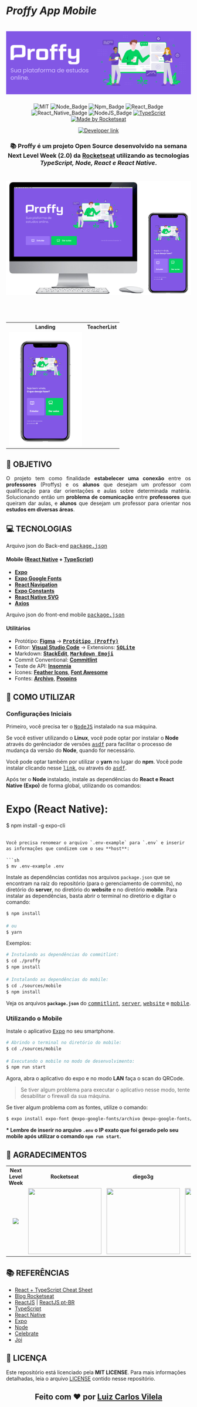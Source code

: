 
# ***Proffy App Mobile***

<h1 align=center>
  <img src="assets/img/Banner.PNG" alt="Proffy Banner"/>
</h1>

<div align=center>

![MIT][mit] ![Node_Badge][node_version_badge] ![Npm_Badge][npm_version_badge] ![React_Badge][web_react_badge] ![React_Native_Badge][mobile_react-native_badge] ![NodeJS_Badge][server_nodejs_badge] [![TypeScript](https://badges.frapsoft.com/typescript/code/typescript.png?v=101)](https://github.com/ellerbrock/typescript-badges/)
  <a href="https://rocketseat.com.br" target="_blank">
    <img alt="Made by Rocketseat" src="https://img.shields.io/badge/made%20by-Rocketseat-%237519C1">
  </a>
  
  <a href="https://www.linkedin.com/in/luiz-carlos-vilela" target="_blank"> 
    <img src="https://img.shields.io/badge/Developer-Luiz%20Carlos-brightgreen?style=flat&logo=Linkedin&logoColor=white" alt="Developer link" />
  </a>

</div>

<h3 align=center>
  
:books:
Proffy é um projeto **Open Source** desenvolvido na semana **Next Level Week (2.0)** da **[Rocketseat][rocketseat_site]** utilizando as tecnologias ***TypeScript, Node, React e React Native***.

</h3>

<h1 align=center>
  <img src="assets/img/TelaWeb-Mobile.png" alt="Tela Web-Mobile"/>
</h1>

<br /><br />

<div align=center>

<table style="width: 100%">
  <tr align=center>
    <th><strong> Landing </strong></th>
    <th><strong> TeacherList </strong></th>
  </tr>
  
  <tr align=center>
    <td>
       <img width="200"  src="assets/img/Landing.png">
    </td>
  </tr>
</table>

</div>

## **:rocket: OBJETIVO**

<p align=justify> 
O projeto tem como finalidade <strong>estabelecer uma conexão</strong> entre os <strong>professores</strong> (Proffys) e os <strong>alunos</strong> que desejam um professor com qualificação para dar orientações e aulas sobre determinada matéria. Solucionando então um <strong>problema de comunicação</strong> entre <strong>professores</strong> que queiram dar aulas, e <strong>alunos</strong> que desejam um professor para orientar nos <strong>estudos em diversas áreas</strong>.
</p>

## **:computer: TECNOLOGIAS**

Arquivo json do Back-end <kbd>[package.json](https://github.com/LuizCarlosVilela/nlw-2-backend/blob/master/package.json)</kbd>

#### **Mobile** ([React Native][react_native] + [TypeScript][typescript])

  - **[Expo][expo]**
  - **[Expo Google Fonts][expo_google_fonts]**
  - **[React Navigation][react_navigation]**
  - **[Expo Constants][expo_constants]**
  - **[React Native SVG][react_native_svg]**
  - **[Axios][axios]**

  Arquivo json do front-end mobile <kbd>[package.json](https://github.com/LuizCarlosVilela/nlw-2-mobile/blob/master/package.json)</kbd>

#### **Utilitários**

- Protótipo: **[Figma](https://www.figma.com/)** &rarr; **<kbd>[Protótipo (Proffy)](https://www.figma.com/file/GHGS126t7WYjnPZdRKChJF/Proffy-Web/duplicate)</kbd>**
- Editor: **[Visual Studio Code][vscode]** &rarr; Extensions: **<kbd>[SQLite][vscode_sqlite_extension]</kbd>**
- Markdown: **[StackEdit][stackedit]**, **<kbd>[Markdown Emoji][markdown_emoji]</kbd>**
- Commit Conventional: **[Commitlint][commitlint]**
- Teste de API: **[Insomnia][insomnia]**
- Ícones: **[Feather Icons][feather_icons]**, **[Font Awesome][font_awesome]**
- Fontes: **[Archivo][font_archivo]**, **[Poopins][font_poopins]**

## **:wine_glass: COMO UTILIZAR**

### Configurações Iniciais

Primeiro, você precisa ter o <kbd>[NodeJS](https://nodejs.org/en/download/)</kbd> instalado na sua máquina. 

Se você estiver utilizando o **Linux**, você pode optar por instalar o **Node** através do gerênciador de versões <kbd>[asdf]</kbd> para facilitar o processo de mudança da versão do **Node**, quando for necessário.

Você pode optar também por utilizar o **yarn** no lugar do **npm**. Você pode instalar clicando nesse <kbd>[link][yarn]</kbd>, ou através do <kbd>[asdf]</kbd>.

Após ter o **Node** instalado, instale as dependências do **React e React Native (Expo)** de forma global, utilizando os comandos:


# Expo (React Native):
$ npm install -g expo-cli 
```

Você precisa renomear o arquivo `.env-example` para `.env` e inserir as informações que condizem com o seu **host**:

```sh
$ mv .env-example .env
```

Instale as dependências contidas nos arquivos `package.json` que se encontram na raíz do repositório (para o gerenciamento de commits), no diretório do **server**, no diretório do **website** e no diretório **mobile**. Para instalar as dependências, basta abrir o terminal no diretório e digitar o comando:

```sh
$ npm install

# ou
$ yarn
```

Exemplos:
```sh
# Instalando as dependências do commitlint:
$ cd ./proffy
$ npm install

# Instalando as dependências do mobile:
$ cd ./sources/mobile
$ npm install
```

Veja os arquivos **`package.json`** do <kbd>[commitlint](./package.json)</kbd>, <kbd>[server](https://github.com/LuizCarlosVilela/nlw-2-backend/blob/master/package.json)</kbd>, <kbd>[website](https://github.com/LuizCarlosVilela/nlw-2-web/blob/master/package.json)</kbd> e <kbd>[mobile](https://github.com/LuizCarlosVilela/nlw-2-mobile/blob/master/package.json)</kbd>.

### Utilizando o Mobile

Instale o aplicativo <kbd>[Expo](https://play.google.com/store/apps/details?id=host.exp.exponent&hl=en)</kbd> no seu smartphone.

```sh
# Abrindo o terminal no diretório do mobile:
$ cd ./sources/mobile

# Executando o mobile no modo de desenvolvimento:
$ npm run start
```

Agora, abra o aplicativo do expo e no modo **LAN** faça o scan do QRCode.

> Se tiver algum problema para executar o aplicativo nesse modo, tente desabilitar o firewall da sua máquina.

Se tiver algum problema com as fontes, utilize o comando:
```sh
$ expo install expo-font @expo-google-fonts/archivo @expo-google-fonts/poopins
```

**\* Lembre de inserir no arquivo `.env` o IP exato que foi gerado pelo seu mobile após utilizar o comando `npm run start`.**

## **:star2: AGRADECIMENTOS**

<div align=center>

<table style="width:100%">
  <tr align=center>
    <th><strong>Next Level Week</strong></th>
    <th><strong>Rocketseat</strong></th>
    <th><strong>diego3g</strong></th>
    <th><strong>maykbrito</strong></th>
  </tr>
  <tr align=center>
    <td>
      <a href="https://nextlevelweek.com/">
        <img width="200" src="https://s3.us-west-2.amazonaws.com/secure.notion-static.com/a15e5ee3-7ba9-4aae-ad19-bd86929051f1/download.svg?X-Amz-Algorithm=AWS4-HMAC-SHA256&X-Amz-Credential=AKIAT73L2G45O3KS52Y5%2F20200808%2Fus-west-2%2Fs3%2Faws4_request&X-Amz-Date=20200808T220334Z&X-Amz-Expires=86400&X-Amz-Signature=7a15de22d455cd3d55bcb53c74e72e9e592c9bac6ac6ba2546c3b3bcaa27c1fe&X-Amz-SignedHeaders=host">
      </a>
    </td>
    <td>
      <a href="https://rocketseat.com.br/">
        <img width="200" height="180" src="https://user-images.githubusercontent.com/38081852/83981650-1e2e6680-a8f6-11ea-9f42-6df8fe809e4b.png">
      </a>
    </td>
    <td>
      <a href="https://github.com/diego3g">
        <img width="200" height="180" src="https://user-images.githubusercontent.com/38081852/83981712-b7f61380-a8f6-11ea-9099-bd3677e97e39.jpg">
      </a>
    </td>
    <td>
      <a href="https://github.com/maykbrito">
        <img width="200" height="180" src="https://user-images.githubusercontent.com/38081852/83981753-1de29b00-a8f7-11ea-93cf-23d2ff65fa5c.png">
      </a>
    </td>
  </tr>
</table>

</div>

## **:books: REFERÊNCIAS**

- [React + TypeScript Cheat Sheet](https://github.com/typescript-cheatsheets/react-typescript-cheatsheet)
- [Blog Rocketseat](https://blog.rocketseat.com.br/)
- [ReactJS](https://reactjs.org/docs/getting-started.html) | [ReactJS pt-BR](https://pt-br.reactjs.org/docs/getting-started.html)
- [TypeScript](https://www.typescriptlang.org/docs/home.html)
- [React Native](https://reactnative.dev/docs/getting-started)
- [Expo](https://expo.io/learn)
- [Node](https://nodejs.org/en/)
- [Celebrate](https://github.com/arb/celebrate)
- [Joi](https://hapi.dev/module/joi/)

## **:page_with_curl: LICENÇA**

Este repositório está licenciado pela **MIT LICENSE**. Para mais informações detalhadas, leia o arquivo [LICENSE](./LICENSE) contido nesse repositório. 

<h2 align="center">Feito com ❤️ por <a href="https://www.linkedin.com/in/luiz-carlos-vilela/">Luiz Carlos Vilela</a></h2>

<!-- Website Links -->

[rocketseat_site]: https://rocketseat.com.br/

<!-- Badges -->

[mit]: https://img.shields.io/badge/license-MIT-brightgreen

[github_issues_badge]: https://img.shields.io/github/issues/marcospbrandao/ecoleta?color=green

[repository_license_badge]: https://img.shields.io/github/license/marcospbrandao/ecoleta

[node_version_badge]: https://img.shields.io/badge/node-12.17.0-green

[npm_version_badge]: https://img.shields.io/badge/npm-6.14.4-red

[web_react_badge]: https://img.shields.io/badge/web-react-blue

[mobile_react-native_badge]: https://img.shields.io/badge/mobile-react%20native-blueviolet

[server_nodejs_badge]: https://img.shields.io/badge/server-nodejs-important

<!-- Techs -->

[react]: https://reactjs.org/

[typescript]: https://www.typescriptlang.org/

[node]: https://nodejs.org/en/

[leaflet]: https://react-leaflet.js.org/en/

[vscode]: https://code.visualstudio.com/

[react_native]: http://www.reactnative.com/

[stackedit]: https://stackedit.io

[vscode_sqlite_extension]: https://marketplace.visualstudio.com/items?itemName=alexcvzz.vscode-sqlite

[markdown_emoji]: https://gist.github.com/rxaviers/7360908

[commitlint]: https://github.com/conventional-changelog/commitlint

[express]: https://expressjs.com/

[cors]: https://expressjs.com/en/resources/middleware/cors.html

[knex]: http://knexjs.org/

[sqlite3]: https://github.com/mapbox/node-sqlite3

[tsnode]: https://github.com/TypeStrong/ts-node

[feather_icons]: https://feathericons.com/

[insomnia]: https://insomnia.rest/

[react_leaflet]: https://react-leaflet.js.org/

[react_router_dom]: https://github.com/ReactTraining/react-router/tree/master/packages/react-router-dom

[react_icons]: https://react-icons.github.io/react-icons/

[axios]: https://github.com/axios/axios

[dotenv]: https://github.com/motdotla/dotenv

[expo]: https://expo.io/

[expo_google_fonts]: https://github.com/expo/google-fonts

[react_navigation]: https://reactnavigation.org/

[expo_constants]: https://docs.expo.io/versions/latest/sdk/constants/

[react_native_svg]: https://github.com/react-native-community/react-native-svg

[expo_location]: https://docs.expo.io/versions/latest/sdk/location/

[expo_mail_composer]: https://docs.expo.io/versions/latest/sdk/mail-composer/

[font_archivo]: https://fonts.google.com/specimen/Archivo

[font_poopins]: https://fonts.google.com/specimen/Poppins

[font_awesome]: https://fontawesome.com/

[multer]: https://github.com/expressjs/multer

[celebrate]: https://github.com/arb/celebrate

[joi]: https://github.com/hapijs/joi

[react_dropzone]: https://github.com/react-dropzone/react-dropzone

[asdf]: https://github.com/asdf-vm/asdf

[yarn]: https://classic.yarnpkg.com/en/docs/install/#debian-stable

